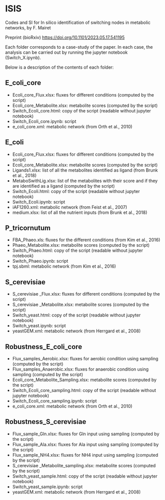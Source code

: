 # ISIS
Codes and SI for In silico identification of switching nodes in metabolic networks, by F. Mairet

Preprint (bioRxiv)
https://doi.org/10.1101/2023.05.17.541195 


Each folder corresponds to a case-study of the paper. In each case, the analysis can be carried out by running the jupyter notebook (Switch_X.ipynb). 

Below is a description of the contents of each folder:

## E_coli_core
- Ecoli_core_Flux.xlsx: fluxes for different conditions (computed by the script)
- Ecoli_core_Metabolite.xlsx: metabolite scores (computed by the script)
- Switch_Ecoli_core.html: copy of the script (readable without jupyter notebook) 
- Switch_Ecoli_core.ipynb: script
- e_coli_core.xml: metabolic network (from Orth et al., 2010) 


## E_coli
- Ecoli_core_Flux.xlsx: fluxes for different conditions (computed by the script)
- Ecoli_core_Metabolite.xlsx: metabolite scores (computed by the script)
- Ligands1.xlsx: list of all the metabolites identified as ligand (from  Brunk et al., 2018)
- MetaboSwithLig.xlsx: list of the metabolites with their score and if they are identified as a ligand (computed by the script)
- Switch_Ecoli.html: copy of the script (readable without jupyter notebook) 
- Switch_Ecoli.ipynb: script
- iAF1260.xml: metabolic network (from Feist et al., 2007)  
- medium.xlsx: list of all the nutrient inputs (from Brunk et al., 2018)

## P_tricornutum
- FBA_Phaeo.xls: fluxes for the different conditions (from Kim et al., 2016)
- Phaeo_Metabolite.xlsx: metabolite scores (computed by the script)
- Switch_Phaeo.html: copy of the script (readable without jupyter notebook) 
- Switch_Phaeo.ipynb: script
- tpj.sbml: metabolic network (from Kim et al., 2016) 

## S_cerevisiae 
- S_cerevisiae _Flux.xlsx: fluxes for different conditions (computed by the script)
- S_cerevisiae _Metabolite.xlsx: metabolite scores (computed by the script)
- Switch_yeast.html: copy of the script (readable without jupyter notebook) 
- Switch_yeast.ipynb: script
- yeastGEM.xml: metabolic network (from  Herrgard et al., 2008)

## Robustness_E_coli_core
- Flux_samples_Aerobic.xlsx: fluxes for aerobic condition using sampling (computed by the script)
- Flux_samples_Anaerobic.xlsx: fluxes for anaerobic condition using sampling (computed by the script)
- Ecoli_core_Metabolite_Sampling.xlsx: metabolite scores (computed by the script)
- Switch_Ecoli_core_sampling.html: copy of the script (readable without jupyter notebook) 
- Switch_Ecoli_core_sampling.ipynb: script
- e_coli_core.xml: metabolic network (from Orth et al., 2010)

## Robustness_S_cerevisiae 
- Flux_sample_Gln.xlsx: fluxes for Gln input using sampling (computed by the script)
- Flux_sample_Ala.xlsx: fluxes for Ala input using sampling (computed by the script)
- Flux_sample_NH4.xlsx: fluxes for NH4 input using sampling (computed by the script)
- S_cerevisiae _Metabolite_sampling.xlsx: metabolite scores (computed by the script)
- Switch_yeast_sample.html: copy of the script (readable without jupyter notebook) 
- Switch_yeast_sample.ipynb: script
- yeastGEM.xml: metabolic network (from  Herrgard et al., 2008)
